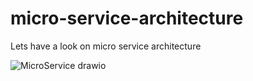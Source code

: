 # micro-service-architecture
Lets have a look on micro service architecture


![MicroService drawio](https://github.com/dev-arindam-roy/micro-service-architecture/assets/24665327/51cf35c9-7627-4a68-a15f-a2a51e265c6d)
